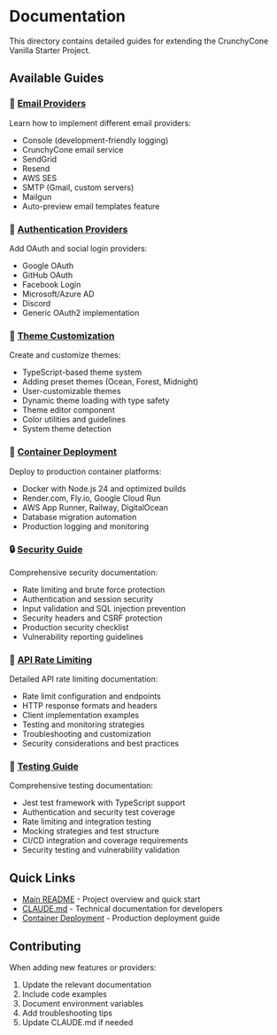 # Documentation

This directory contains detailed guides for extending the CrunchyCone Vanilla Starter Project.

## Available Guides

### 📧 [Email Providers](./email-providers.md)

Learn how to implement different email providers:

- Console (development-friendly logging)
- CrunchyCone email service
- SendGrid
- Resend
- AWS SES
- SMTP (Gmail, custom servers)
- Mailgun
- Auto-preview email templates feature

### 🔐 [Authentication Providers](./auth-providers.md)

Add OAuth and social login providers:

- Google OAuth
- GitHub OAuth
- Facebook Login
- Microsoft/Azure AD
- Discord
- Generic OAuth2 implementation

### 🎨 [Theme Customization](./theme-customization.md)

Create and customize themes:

- TypeScript-based theme system
- Adding preset themes (Ocean, Forest, Midnight)
- User-customizable themes
- Dynamic theme loading with type safety
- Theme editor component
- Color utilities and guidelines
- System theme detection

### 🐳 [Container Deployment](./container-deployment.md)

Deploy to production container platforms:

- Docker with Node.js 24 and optimized builds
- Render.com, Fly.io, Google Cloud Run
- AWS App Runner, Railway, DigitalOcean
- Database migration automation
- Production logging and monitoring

### 🔒 [Security Guide](./security.md)

Comprehensive security documentation:

- Rate limiting and brute force protection
- Authentication and session security
- Input validation and SQL injection prevention
- Security headers and CSRF protection
- Production security checklist
- Vulnerability reporting guidelines

### 🚦 [API Rate Limiting](./api-rate-limiting.md)

Detailed API rate limiting documentation:

- Rate limit configuration and endpoints
- HTTP response formats and headers
- Client implementation examples
- Testing and monitoring strategies
- Troubleshooting and customization
- Security considerations and best practices

### 🧪 [Testing Guide](./testing.md)

Comprehensive testing documentation:

- Jest test framework with TypeScript support
- Authentication and security test coverage
- Rate limiting and integration testing
- Mocking strategies and test structure
- CI/CD integration and coverage requirements
- Security testing and vulnerability validation

## Quick Links

- [Main README](../README.md) - Project overview and quick start
- [CLAUDE.md](../CLAUDE.md) - Technical documentation for developers
- [Container Deployment](./container-deployment.md) - Production deployment guide

## Contributing

When adding new features or providers:

1. Update the relevant documentation
2. Include code examples
3. Document environment variables
4. Add troubleshooting tips
5. Update CLAUDE.md if needed
